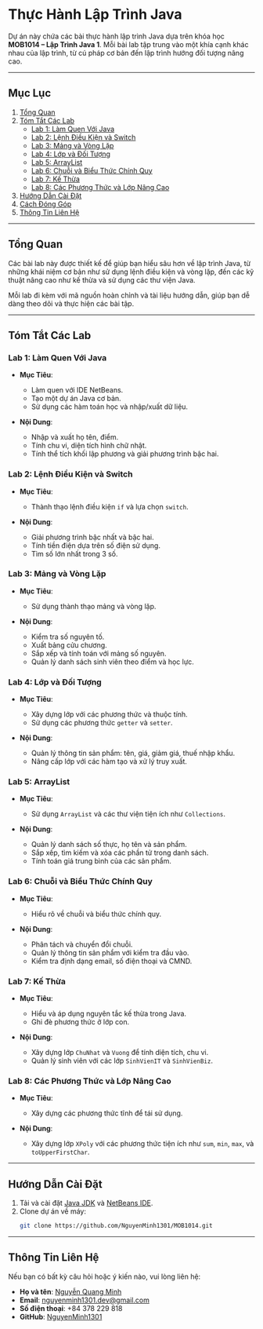 # Thực Hành Lập Trình Java

Dự án này chứa các bài thực hành lập trình Java dựa trên khóa học **MOB1014 – Lập Trình Java 1**. Mỗi bài lab tập trung vào một khía cạnh khác nhau của lập trình, từ cú pháp cơ bản đến lập trình hướng đối tượng nâng cao.

---

## Mục Lục

1. [Tổng Quan](#tổng-quan)
2. [Tóm Tắt Các Lab](#tóm-tắt-các-lab)
   - [Lab 1: Làm Quen Với Java](#lab-1-làm-quen-với-java)
   - [Lab 2: Lệnh Điều Kiện và Switch](#lab-2-lệnh-điều-kiện-và-switch)
   - [Lab 3: Mảng và Vòng Lặp](#lab-3-mảng-và-vòng-lặp)
   - [Lab 4: Lớp và Đối Tượng](#lab-4-lớp-và-đối-tượng)
   - [Lab 5: ArrayList](#lab-5-arraylist)
   - [Lab 6: Chuỗi và Biểu Thức Chính Quy](#lab-6-chuỗi-và-biểu-thức-chính-quy)
   - [Lab 7: Kế Thừa](#lab-7-kế-thừa)
   - [Lab 8: Các Phương Thức và Lớp Nâng Cao](#lab-8-các-phương-thức-và-lớp-nâng-cao)
3. [Hướng Dẫn Cài Đặt](#hướng-dẫn-cài-đặt)
4. [Cách Đóng Góp](#thông-tin-liên-hệ)
5. [Thông Tin Liên Hệ](#thông-tin-liên-hệ)

---

## Tổng Quan

Các bài lab này được thiết kế để giúp bạn hiểu sâu hơn về lập trình Java, từ những khái niệm cơ bản như sử dụng lệnh điều kiện và vòng lặp, đến các kỹ thuật nâng cao như kế thừa và sử dụng các thư viện Java.

Mỗi lab đi kèm với mã nguồn hoàn chỉnh và tài liệu hướng dẫn, giúp bạn dễ dàng theo dõi và thực hiện các bài tập.

---

## Tóm Tắt Các Lab

### Lab 1: Làm Quen Với Java

- **Mục Tiêu**:
  - Làm quen với IDE NetBeans.
  - Tạo một dự án Java cơ bản.
  - Sử dụng các hàm toán học và nhập/xuất dữ liệu.

- **Nội Dung**:
  - Nhập và xuất họ tên, điểm.
  - Tính chu vi, diện tích hình chữ nhật.
  - Tính thể tích khối lập phương và giải phương trình bậc hai.

### Lab 2: Lệnh Điều Kiện và Switch

- **Mục Tiêu**:
  - Thành thạo lệnh điều kiện `if` và lựa chọn `switch`.

- **Nội Dung**:
  - Giải phương trình bậc nhất và bậc hai.
  - Tính tiền điện dựa trên số điện sử dụng.
  - Tìm số lớn nhất trong 3 số.

### Lab 3: Mảng và Vòng Lặp

- **Mục Tiêu**:
  - Sử dụng thành thạo mảng và vòng lặp.

- **Nội Dung**:
  - Kiểm tra số nguyên tố.
  - Xuất bảng cửu chương.
  - Sắp xếp và tính toán với mảng số nguyên.
  - Quản lý danh sách sinh viên theo điểm và học lực.

### Lab 4: Lớp và Đối Tượng

- **Mục Tiêu**:
  - Xây dựng lớp với các phương thức và thuộc tính.
  - Sử dụng các phương thức `getter` và `setter`.

- **Nội Dung**:
  - Quản lý thông tin sản phẩm: tên, giá, giảm giá, thuế nhập khẩu.
  - Nâng cấp lớp với các hàm tạo và xử lý truy xuất.

### Lab 5: ArrayList

- **Mục Tiêu**:
  - Sử dụng `ArrayList` và các thư viện tiện ích như `Collections`.

- **Nội Dung**:
  - Quản lý danh sách số thực, họ tên và sản phẩm.
  - Sắp xếp, tìm kiếm và xóa các phần tử trong danh sách.
  - Tính toán giá trung bình của các sản phẩm.

### Lab 6: Chuỗi và Biểu Thức Chính Quy

- **Mục Tiêu**:
  - Hiểu rõ về chuỗi và biểu thức chính quy.

- **Nội Dung**:
  - Phân tách và chuyển đổi chuỗi.
  - Quản lý thông tin sản phẩm với kiểm tra đầu vào.
  - Kiểm tra định dạng email, số điện thoại và CMND.

### Lab 7: Kế Thừa

- **Mục Tiêu**:
  - Hiểu và áp dụng nguyên tắc kế thừa trong Java.
  - Ghi đè phương thức ở lớp con.

- **Nội Dung**:
  - Xây dựng lớp `ChuNhat` và `Vuong` để tính diện tích, chu vi.
  - Quản lý sinh viên với các lớp `SinhVienIT` và `SinhVienBiz`.

### Lab 8: Các Phương Thức và Lớp Nâng Cao

- **Mục Tiêu**:
  - Xây dựng các phương thức tĩnh để tái sử dụng.

- **Nội Dung**:
  - Xây dựng lớp `XPoly` với các phương thức tiện ích như `sum`, `min`, `max`, và `toUpperFirstChar`.

---

## Hướng Dẫn Cài Đặt

1. Tải và cài đặt [Java JDK](https://www.oracle.com/java/technologies/javase-downloads.html) và [NetBeans IDE](https://netbeans.apache.org/).
2. Clone dự án về máy:
   ```bash
   git clone https://github.com/NguyenMinh1301/MOB1014.git
---
## Thông Tin Liên Hệ
Nếu bạn có bất kỳ câu hỏi hoặc ý kiến nào, vui lòng liên hệ:
- **Họ và tên**: [Nguyễn Quang Minh](https://nguyenminh8.wordpress.com/)
- **Email**: nguyenminh1301.dev@gmail.com
- **Số điện thoại**: +84 378 229 818
- **GitHub**: [NguyenMinh1301](https://github.com/NguyenMinh1301)
